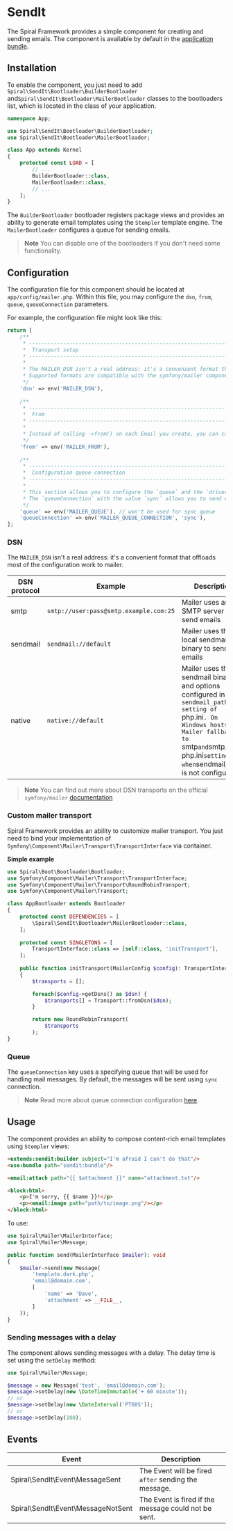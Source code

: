 # SendIt

The Spiral Framework provides a simple component for creating and sending emails. The component is available by default in
the [application bundle](https://github.com/spiral/app).

## Installation

To enable the component, you just need to add `Spiral\SendIt\Bootloader\BuilderBootloader`
and`Spiral\SendIt\Bootloader\MailerBootloader`
classes to the bootloaders list, which is located in the class of your application.

```php
namespace App;

use Spiral\SendIt\Bootloader\BuilderBootloader;
use Spiral\SendIt\Bootloader\MailerBootloader;

class App extends Kernel
{
    protected const LOAD = [
        // ...
        BuilderBootloader::class,
        MailerBootloader::class,
        // ...
    ];
}
```

The `BuilderBootloader` bootloader registers package views and provides an ability to generate email templates using
the `Stempler` template engine. The `MailerBootloader` configures a queue for sending emails.

> **Note**
> You can disable one of the bootloaders if you don't need some functionality.

## Configuration

The configuration file for this component should be located at `app/config/mailer.php`. Within this file, you may
configure the `dsn`, `from`, `queue`, `queueConnection` parameters.

For example, the configuration file might look like this:

```php
return [
    /**
     * -------------------------------------------------------------------------
     *  Transport setup
     * -------------------------------------------------------------------------
     * 
     * The MAILER_DSN isn't a real address: it's a convenient format that offloads most of the configuration work to mailer.
     * Supported formats are compatible with the symfony/mailer component. 
     */
    'dsn' => env('MAILER_DSN'),
    
    /**
     * -------------------------------------------------------------------------
     *  From
     * -------------------------------------------------------------------------
     * 
     * Instead of calling ->from() on each Email you create, you can configure this value globally. 
     */
    'from' => env('MAILER_FROM'),
    
    /**
     * -------------------------------------------------------------------------
     *  Configuration queue connection
     * -------------------------------------------------------------------------
     * 
     * This section allows you to configure the `queue` and the `driver` for sending emails.
     * The `queueConnection` with the value `sync` allows you to send emails without using a queue.
     */
    'queue' => env('MAILER_QUEUE'), // won't be used for sync queue
    'queueConnection' => env('MAILER_QUEUE_CONNECTION', 'sync'),
];
```

### DSN

The `MAILER_DSN` isn't a real address: it's a convenient format that offloads most of the configuration work to mailer.

| DSN protocol | Example                                | Description                                                                                                                                                                                                                |
|--------------|----------------------------------------|----------------------------------------------------------------------------------------------------------------------------------------------------------------------------------------------------------------------------|
| smtp         | `smtp://user:pass@smtp.example.com:25` | Mailer uses an SMTP server to send emails                                                                                                                                                                                  |
| sendmail     | `sendmail://default`                   | Mailer uses the local sendmail binary to send emails                                                                                                                                                                       |
| native       | `native://default`                     | Mailer uses the sendmail binary and options configured in the `sendmail_path setting of `php.ini`. On Windows hosts, Mailer fallbacks to `smtp` and `smtp_port` `php.ini` settings when `sendmail_path` is not configured. |


> **Note**
> You can find out more about DSN transports on the
> official `symfony/mailer` [documentation](https://symfony.com/doc/current/mailer.html#using-built-in-transports)

### Custom mailer transport

Spiral Framework provides an ability to customize mailer transport. You just need to bind your implementation of 
`Symfony\Component\Mailer\Transport\TransportInterface` via container.

**Simple example**

```php
use Spiral\Boot\Bootloader\Bootloader;
use Symfony\Component\Mailer\Transport\TransportInterface;
use Symfony\Component\Mailer\Transport\RoundRobinTransport;
use Symfony\Component\Mailer\Transport;

class AppBootloader extends Bootloader
{
    protected const DEPENDENCIES = [
        \Spiral\SendIt\Bootloader\MailerBootloader::class,
    ];
    
    protected const SINGLETONS = [
        TransportInterface::class => [self::class, 'initTransport'],
    ];
    
    public function initTransport(MailerConfig $config): TransportInterface
    {
        $transports = [];

        foreach($config->getDsns() as $dsn) {
            $transports[] = Transport::fromDsn($dsn);
        }

        return new RoundRobinTransport(
            $transports
        );
}


```

### Queue

The `queueConnection` key uses a specifying queue that will be used for handling mail messages. By default, the messages 
will be sent using `sync` connection.

> **Note**
> Read more about queue connection configuration [here](/queue/configuration.md).

## Usage

The component provides an ability to compose content-rich email templates using `Stempler` views:

```html
<extends:sendit:builder subject="I'm afraid I can't do that"/>
<use:bundle path="sendit:bundle"/>

<email:attach path="{{ $attachment }}" name="attachment.txt"/>

<block:html>
    <p>I'm sorry, {{ $name }}!</p>
    <p><email:image path="path/to/image.png"/></p>
</block:html>
```

To use:

```php
use Spiral\Mailer\MailerInterface;
use Spiral\Mailer\Message;

public function send(MailerInterface $mailer): void
{
    $mailer->send(new Message(
        'template.dark.php', 
        'email@domain.com',
        [
            'name' => 'Dave',
            'attachment' => __FILE__,
        ]
    ));
}
```

### Sending messages with a delay

The component allows sending messages with a delay. The delay time is set using the `setDelay` method:

```php
use Spiral\Mailer\Message;

$message = new Message('test', 'email@domain.com');
$message->setDelay(new \DateTimeImmutable('+ 60 minute'));
// or
$message->setDelay(new \DateInterval('PT60S'));
// or
$message->setDelay(100);
```

## Events

| Event                              | Description                                          |
|------------------------------------|------------------------------------------------------|
| Spiral\SendIt\Event\MessageSent    | The Event will be fired `after` sending the message. |
| Spiral\SendIt\Event\MessageNotSent | The Event is fired if the message could not be sent. |
